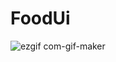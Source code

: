 # FoodUi




![ezgif com-gif-maker](https://user-images.githubusercontent.com/76405870/104495731-207c4000-55fe-11eb-818b-e48e020968ab.gif)
